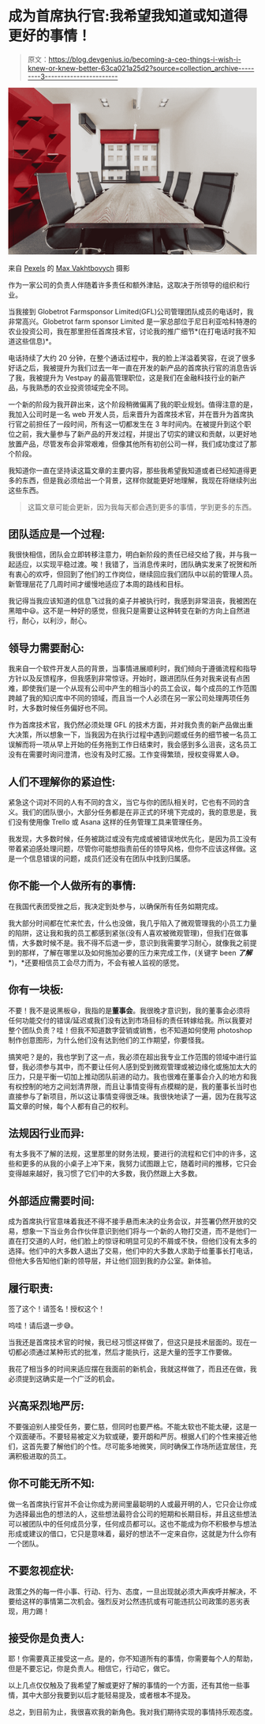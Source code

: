 # 成为首席执行官:我希望我知道或知道得更好的事情！

> 原文：<https://blog.devgenius.io/becoming-a-ceo-things-i-wish-i-knew-or-knew-better-63ca021a25d2?source=collection_archive---------3----------------------->

![](img/0a7e252adacbd9c6f780ba9bda9e36fb.png)

来自 [Pexels](https://www.pexels.com/photo/office-interior-with-table-and-chairs-near-window-6899396/?utm_content=attributionCopyText&utm_medium=referral&utm_source=pexels) 的 [Max Vakhtbovych](https://www.pexels.com/@max-artbovich?utm_content=attributionCopyText&utm_medium=referral&utm_source=pexels) 摄影

作为一家公司的负责人伴随着许多责任和额外津贴，这取决于所领导的组织和行业。

当我接到 Globetrot Farmsponsor Limited(GFL)公司管理团队成员的电话时，我非常高兴。Globetrot farm sponsor Limited 是一家总部位于尼日利亚哈科特港的农业投资公司，我在那里担任首席技术官，讨论我的推广细节*(在打电话时我不知道这些信息)*。

电话持续了大约 20 分钟，在整个通话过程中，我的脸上洋溢着笑容，在说了很多好话之后，我被提升为我们过去一年一直在开发的新产品的首席执行官的消息告诉了我，我被提升为 Vestpay 的最高管理职位，这是我们在金融科技行业的新产品，与我熟悉的农业投资领域完全不同。

一个新的阶段为我开辟出来，这个阶段稍微偏离了我的职业规划。值得注意的是，我加入公司时是一名 web 开发人员，后来晋升为首席技术官，并在晋升为首席执行官之前担任了一段时间，所有这一切都发生在 3 年时间内。在被提升到这个职位之前，我大量参与了新产品的开发过程，并提出了切实的建议和贡献，以更好地放置产品，尽管发布会非常艰难，但像其他所有初创公司一样，我们成功度过了那个阶段。

我知道你一直在坚持读这篇文章的主要内容，那些我希望我知道或者已经知道得更多的东西，但是我必须给出一个背景，这样你就能更好地理解，我现在将继续列出这些东西。

> 这篇文章可能会更新，因为我每天都会遇到更多的事情，学到更多的东西。

## 团队适应是一个过程:

我很快相信，团队会立即转移注意力，明白新阶段的责任已经交给了我，并与我一起适应，以实现平稳过渡。唉！我错了，当消息传来时，团队确实发来了祝贺和所有衷心的欢呼，但回到了他们的工作岗位，继续回应我们团队中以前的管理人员。新管理层花了几周时间才缓慢地适应了本周的路线和目标。

我记得当我应该知道的信息飞过我的桌子并被执行时，我感到非常沮丧，我被困在黑暗中😃。这不是一种好的感觉，但我只是需要让这种转变在新的方向上自然进行，耐心，以利沙，耐心。

## 领导力需要耐心:

我来自一个软件开发人员的背景，当事情进展顺利时，我们倾向于遵循流程和指导方针以及反馈程序，但我感到非常惊讶。开始时，跟进团队任务对我来说有点困难，即使我们是一个从现有公司中产生的相当小的员工会议，每个成员的工作范围跨越了我的知识库中不同的领域，而且当一个人必须在另一家公司处理两项任务时，大多数时候任务偏好也不同。

作为首席技术官，我仍然必须处理 GFL 的技术方面，并对我负责的新产品做出重大决策，所以想象一下，当我因为在执行过程中遇到问题或任务的细节被一名员工误解而将一项从早上开始的任务拖到工作日结束时，我会感到多么沮丧，这名员工没有在需要时询问澄清，也没有及时汇报。工作变得繁琐，授权变得累人😅。

## 人们不理解你的紧迫性:

紧急这个词对不同的人有不同的含义，当它与你的团队相关时，它也有不同的含义。我们的团队很小，大部分任务都是在非正式的环境下完成的，我的意思是，我们没有使用像 Trello 或 Asana 这样的任务管理工具来管理任务。

我发现，大多数时候，任务被跳过或没有完成或被错误地优先化，是因为员工没有带着紧迫感处理问题，尽管你可能想指责前任的领导风格，但你不应该这样做。这是一个信息错误的问题，成员们还没有在团队中找到归属感。

## 你不能一个人做所有的事情:

在我国代表团受挫之后，我决定到处参与，以确保所有任务如期完成。

我大部分时间都在忙来忙去，什么也没做，我几乎陷入了微观管理我的小员工力量的陷阱，这让我和我的员工都感到紧张(没有人喜欢被微观管理)，但我们在做事情，大多数时候不是。我不得不后退一步，意识到我需要学习耐心，就像我之前提到的那样，了解在哪里以及如何施加必要的压力来完成工作，(关键字 been ***了解*** *)，*还要相信员工会尽力而为，不会有被人监视的感觉。

## 你有一块板:

不要！我不是说黑板😃，我指的是**董事会**。我很晚才意识到，我的董事会必须将任何功能交付的错误/延迟或我们没有达到市场目标的责任转嫁给我。所以我要对整个团队负责？哇！但我不知道数字营销或销售，也不知道如何使用 photoshop 制作创意图形，为什么他们没有达到他们的工作期望，你要怪我。

搞笑吧？是的，我也学到了这一点，我必须在超出我专业工作范围的领域中进行监督，我必须参与其中，而不要让任何人感到受到微观管理或被边缘化或施加太大的压力，只是平衡一切加上推动团队前进的动力。我也很难在董事会介入的地方和我有权控制的地方之间划清界限，而且让事情变得有点模糊的是，我的董事长当时也直接参与了新项目，所以这让事情变得很乏味。我很快地读了一遍，因为在我写这篇文章的时候，每个人都有自己的权利。

## 法规因行业而异:

有太多我不了解的法规，这里那里的财务法规，要进行的流程和它们中的许多，这些和更多的从我的小桌子上冲下来，我努力试图跟上它，随着时间的推移，它只会变得越来越好，我习惯了它们中的大多数，我仍然跟上大多数。

## 外部**适应**需要时间:

成为首席执行官意味着我还不得不接手悬而未决的业务会议，并签署仍然开放的交易，想象一下当业务合作伙伴意识到他们将与一个新的人物打交道，而不是他们一直在打交道的人时，他们脸上的惊讶和明显可见的不屑或不快，但他们没有太多的选择。他们中的大多数人退出了交易，他们中的大多数人求助于给董事长打电话，但他大多告知他们新的领导层，并让他们回到我的办公室。新体验。

## 履行职责:

签了这个！请签名！授权这个！

呜哇！请后退一步😅。

当我还是首席技术官的时候，我已经习惯这样做了，但这只是技术层面的。现在一切都必须通过某种形式的批准，然后才能执行，这是大量的签字工作要做。

我花了相当多的时间来适应摆在我面前的新机会，我就这样做了，而且还在做，我必须提到这确实是一个广泛的机会。

## 兴高采烈地严厉:

不要强迫别人接受任务，要仁慈，但同时也要严格。不能太软也不能太硬，这是一个双面硬币。不要轻易被定义为软或硬，要开朗和严厉。根据人们的个性来接近他们，这首先要了解他们的个性。尽可能多地微笑，同时确保工作场所适宜居住，充满积极进取的员工。

## 你不可能无所不知:

做一名首席执行官并不会让你成为房间里最聪明的人或最开明的人，它只会让你成为选择最出色的想法的人，这些想法最符合公司的短期和长期目标，并且这些想法可以被团队中的任何成员分享，任何成员都可以。这也不能成为你不积极参与想法形成或建议的借口，它只是意味着，最好的想法不一定来自你，这就是为什么你有一个团队。

## 不要忽视症状:

政策之外的每一件小事、行动、行为、态度，一旦出现就必须大声疾呼并解决，不要给这样的事情第二次机会。强烈反对公然违抗或有可能违抗公司政策的恶劣表现，用力踢！

## 接受你是负责人:

耶！你需要真正接受这一点。是的，你不知道所有的事情，你需要每个人的帮助，但是不要忘记，你是负责人。相信它，行动它，做它。

以上几点仅仅触及了我希望了解或更好了解的事情的一个方面，还有其他一些事情，其中大部分我要到以后才能轻易提及，或者根本不提及。

总之，到目前为止，我很喜欢我的新角色。我对我们期待实现的事情持乐观态度。
